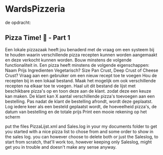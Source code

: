 # WardsPizzeria
de opdracht:

Pizza Time! :pizza: - Part 1
--------------------------------------------------------------------------
Een lokale pizzazaak heeft jou benaderd met de vraag om een systeem bij te houden waarin verschillende pizza recepten kunnen worden aangemaakt en deze verkocht kunnen worden.
Bouw minstens de volgende functionaliteit in.
  Een pizza heeft minstens de volgende eigenschappen:
Naam
Prijs
Ingredienten
Vegetarisch?
Size
Pan Crust, Deep Crust of Cheese Crust?
Vraag aan een gebruiker om een nieuw recept toe te voegen
       Hou de recepten bij in een lokaal bestand.
       Maak het mogelijk om ook verschillende recepten na elkaar toe te voegen.
Haal uit dit bestand de lijst met beschikbare pizza's op en toon deze aan de klant. zodat deze een keuze kan maken.
De klant kan X aantal verschillende pizza's toevoegen aan een bestelling. Pas nadat de klant de bestelling afrondt, wordt deze geplaatst.
Log iedere keer als een besteld geplaatst wordt, de hoeveelheid pizza's, de datum van bestelling en de totale prijs
Print een mooie rekening op het scherm

put the files PizzaLijst.xml and Sales.log in your my documents folder to get you started with a nice pizza list to chose from and some order to show in the sales log.
you can however choose to delete both or just the Saleslog, to start from scratch, that'll work too, however keeping only Saleslog, 
might get you in trouble and doesn't make any sense anyway.
